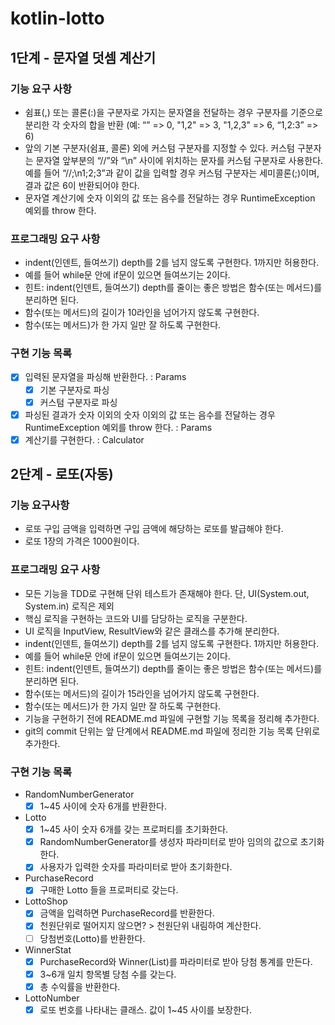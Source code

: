 # kotlin-lotto

## 1단계 - 문자열 덧셈 계산기

### 기능 요구 사항
- 쉼표(,) 또는 콜론(:)을 구분자로 가지는 문자열을 전달하는 경우 구분자를 기준으로 분리한 각 숫자의 합을 반환 (예: “” => 0, "1,2" => 3, "1,2,3" => 6, “1,2:3” => 6)
- 앞의 기본 구분자(쉼표, 콜론) 외에 커스텀 구분자를 지정할 수 있다. 커스텀 구분자는 문자열 앞부분의 “//”와 “\n” 사이에 위치하는 문자를 커스텀 구분자로 사용한다. 예를 들어 “//;\n1;2;3”과 같이 값을 입력할 경우 커스텀 구분자는 세미콜론(;)이며, 결과 값은 6이 반환되어야 한다.
- 문자열 계산기에 숫자 이외의 값 또는 음수를 전달하는 경우 RuntimeException 예외를 throw 한다.

### 프로그래밍 요구 사항
- indent(인덴트, 들여쓰기) depth를 2를 넘지 않도록 구현한다. 1까지만 허용한다.
- 예를 들어 while문 안에 if문이 있으면 들여쓰기는 2이다.
- 힌트: indent(인덴트, 들여쓰기) depth를 줄이는 좋은 방법은 함수(또는 메서드)를 분리하면 된다.
- 함수(또는 메서드)의 길이가 10라인을 넘어가지 않도록 구현한다.
- 함수(또는 메서드)가 한 가지 일만 잘 하도록 구현한다.

### 구현 기능 목록
- [x] 입력된 문자열을 파싱해 반환한다. : Params
    - [x] 기본 구분자로 파싱
    - [x] 커스텀 구분자로 파싱
- [x] 파싱된 결과가 숫자 이외의 숫자 이외의 값 또는 음수를 전달하는 경우 RuntimeException 예외를 throw 한다. : Params
- [x] 계산기를 구현한다. : Calculator

## 2단계 - 로또(자동)
### 기능 요구사항
- 로또 구입 금액을 입력하면 구입 금액에 해당하는 로또를 발급해야 한다.
- 로또 1장의 가격은 1000원이다.
### 프로그래밍 요구 사항
- 모든 기능을 TDD로 구현해 단위 테스트가 존재해야 한다. 단, UI(System.out, System.in) 로직은 제외
- 핵심 로직을 구현하는 코드와 UI를 담당하는 로직을 구분한다.
- UI 로직을 InputView, ResultView와 같은 클래스를 추가해 분리한다.
- indent(인덴트, 들여쓰기) depth를 2를 넘지 않도록 구현한다. 1까지만 허용한다.
- 예를 들어 while문 안에 if문이 있으면 들여쓰기는 2이다.
- 힌트: indent(인덴트, 들여쓰기) depth를 줄이는 좋은 방법은 함수(또는 메서드)를 분리하면 된다.
- 함수(또는 메서드)의 길이가 15라인을 넘어가지 않도록 구현한다.
- 함수(또는 메서드)가 한 가지 일만 잘 하도록 구현한다.
- 기능을 구현하기 전에 README.md 파일에 구현할 기능 목록을 정리해 추가한다.
- git의 commit 단위는 앞 단계에서 README.md 파일에 정리한 기능 목록 단위로 추가한다.


### 구현 기능 목록
- RandomNumberGenerator
    - [x] 1~45 사이에 숫자 6개를 반환한다.
- Lotto
    - [x] 1~45 사이 숫자 6개를 갖는 프로퍼티를 초기화한다.
    - [x] RandomNumberGenerator를 생성자 파라미터로 받아 임의의 값으로 초기화한다.
    - [x] 사용자가 입력한 숫자를 파라미터로 받아 초기화한다.
- PurchaseRecord
    - [x] 구매한 Lotto 들을 프로퍼티로 갖는다.
- LottoShop
    - [x] 금액을 입력하면 PurchaseRecord를 반환한다.
    - [x] 천원단위로 떨어지지 않으면? > 천원단위 내림하여 계산한다.
    - [ ] 당첨번호(Lotto)를 반환한다.
- WinnerStat
    - [x] PurchaseRecord와 Winner(List<Int>)를 파라미터로 받아 당첨 통계를 만든다.
    - [x] 3~6개 일치 항목별 당첨 수를 갖는다.
    - [x] 총 수익률을 반환한다.
- LottoNumber
    - [x] 로또 번호를 나타내는 클래스. 값이 1~45 사이를 보장한다.
